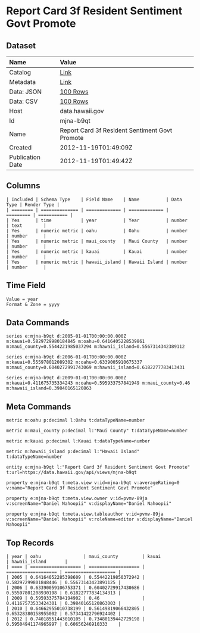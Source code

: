 # Report Card 3f Resident Sentiment Govt Promote

## Dataset

| Name | Value |
| :--- | :---- |
| Catalog | [Link](https://catalog.data.gov/dataset/report-card-3f-resident-sentiment-govt-promote-da41e) |
| Metadata | [Link](https://data.hawaii.gov/api/views/mjna-b9qt) |
| Data: JSON | [100 Rows](https://data.hawaii.gov/api/views/mjna-b9qt/rows.json?max_rows=100) |
| Data: CSV | [100 Rows](https://data.hawaii.gov/api/views/mjna-b9qt/rows.csv?max_rows=100) |
| Host | data.hawaii.gov |
| Id | mjna-b9qt |
| Name | Report Card 3f Resident Sentiment Govt Promote |
| Created | 2012-11-19T01:49:09Z |
| Publication Date | 2012-11-19T01:49:42Z |

## Columns

```ls
| Included | Schema Type    | Field Name    | Name          | Data Type | Render Type |
| ======== | ============== | ============= | ============= | ========= | =========== |
| Yes      | time           | year          | Year          | number    | text        |
| Yes      | numeric metric | oahu          | Oahu          | number    | number      |
| Yes      | numeric metric | maui_county   | Maui County   | number    | number      |
| Yes      | numeric metric | kauai         | Kauai         | number    | number      |
| Yes      | numeric metric | hawaii_island | Hawaii Island | number    | number      |
```

## Time Field

```ls
Value = year
Format & Zone = yyyy
```

## Data Commands

```ls
series e:mjna-b9qt d:2005-01-01T00:00:00.000Z m:kauai=0.5829729980184845 m:oahu=0.6416405228539861 m:maui_county=0.5544221985037294 m:hawaii_island=0.5567314342389112

series e:mjna-b9qt d:2006-01-01T00:00:00.000Z m:kauai=0.555978012089302 m:oahu=0.6339005910675337 m:maui_county=0.6040272991743069 m:hawaii_island=0.6182277783413431

series e:mjna-b9qt d:2009-01-01T00:00:00.000Z m:kauai=0.411675735334243 m:oahu=0.595933757841949 m:maui_county=0.46 m:hawaii_island=0.39840165120863
```

## Meta Commands

```ls
metric m:oahu p:decimal l:Oahu t:dataTypeName=number

metric m:maui_county p:decimal l:"Maui County" t:dataTypeName=number

metric m:kauai p:decimal l:Kauai t:dataTypeName=number

metric m:hawaii_island p:decimal l:"Hawaii Island" t:dataTypeName=number

entity e:mjna-b9qt l:"Report Card 3f Resident Sentiment Govt Promote" t:url=https://data.hawaii.gov/api/views/mjna-b9qt

property e:mjna-b9qt t:meta.view v:id=mjna-b9qt v:averageRating=0 v:name="Report Card 3f Resident Sentiment Govt Promote"

property e:mjna-b9qt t:meta.view.owner v:id=pvmv-89ja v:screenName="Daniel Nahoopii" v:displayName="Daniel Nahoopii"

property e:mjna-b9qt t:meta.view.tableauthor v:id=pvmv-89ja v:screenName="Daniel Nahoopii" v:roleName=editor v:displayName="Daniel Nahoopii"
```

## Top Records

```ls
| year | oahu                | maui_county         | kauai               | hawaii_island       | 
| ==== | =================== | =================== | =================== | =================== | 
| 2005 | 0.64164052285398609 | 0.55442219850372942 | 0.58297299801848446 | 0.55673143423891125 | 
| 2006 | 0.63390059106753371 | 0.60402729917430686 | 0.55597801208930198 | 0.61822777834134313 | 
| 2009 | 0.59593375784194902 | 0.46                | 0.41167573533424301 | 0.39840165120863003 | 
| 2010 | 0.64662955010738199 | 0.56149819066432805 | 0.65328380158955002 | 0.57341422796924402 | 
| 2012 | 0.74018551443010105 | 0.73480139442729198 | 0.59504941174965997 | 0.60656246910333    | 
```